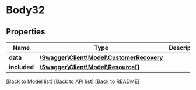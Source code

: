 # Body32

## Properties
Name | Type | Description | Notes
------------ | ------------- | ------------- | -------------
**data** | [**\Swagger\Client\Model\CustomerRecovery**](CustomerRecovery.md) |  | [optional] 
**included** | [**\Swagger\Client\Model\Resource[]**](Resource.md) |  | [optional] 

[[Back to Model list]](../../README.md#documentation-for-models) [[Back to API list]](../../README.md#documentation-for-api-endpoints) [[Back to README]](../../README.md)

